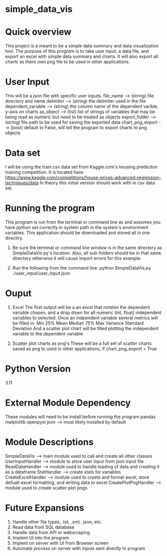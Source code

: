 # simple_data_vis

# Quick overview
This project is a meant to be a simple data summary and
data visualization tool. The purpose of this program is 
to take user input, a data file, and export an excel with
simple data summary and charts. It will also export all
charts as there own png file to be used in other
applications.

# User Input
This will be a json file with specific user inputs.
file_name --> (string) file directory and name
delimiter --> (string) the delimiter used in the file
dependent_variable --> (string) the column name of the dependent varible, y-axis on charts 
as_object --> (list) list of strings of variables that may be being read as numeric but need to be treated as objects
export_folder --> (string) file path to be used for saving the exported data
chart_png_export --> (bool) default to False, will tell the program to export charts to png objects

# Data set
I will be using the train.csv data set from Kaggle.com's housing prediciton training competition.
It is located here:
https://www.kaggle.com/competitions/house-prices-advanced-regression-techniques/data
In theory this initial version should work with in csv data set.

# Running the program
This program is run from the terminal or command line as and assumes you have python set correctly in system path
in the system's environment variables. This application should be downloaded and stored all in one directiry.
1. Be sure the terminal or command line window is in the same directory as SimpleDataVis.py's location. Also, all
sub-folders should be in that same directory otherwise it will cause import errors for this example.

2. Run the following from the command line: python SimpleDataVis.py ./user_input/user_input.json

# Ouput
1. Excel
The first output will be a an excel that notates the dependent variable chosen, and a drop down for
all numeric (int, float) independent variables to selected. Once an indpendent variable several
metrics will be filled in:
Min
25%
Mean
Median
75%
Max
Variance
Standard Deviation
And a scatter plot chart will be filled plotting the independent variable to the dependent variable

2. Scatter plot charts as png's
These will be a full set of scatter charts saved as png to used in other applications, if
chart_png_export = True

# Python Version
3.11

# External Module Dependency
These modules will need to be install before running the program
pandas
matplotlib
openpyxl
json --> most likely installed by default

# Module Descriptions
SimpleDataVis --> main module used to call and create all other classes
UserInputHandler --> module to store user input from json input file
ReadDataHandler --> module used to handle loading of data and creating it as a dataframe
StatHandler --> create stats for variables
CreateExcelHandler --> module used to create and format excel, store defualt excel formatting, and writing data to excel
CreatePlotPngHandler --> module used to create scatter plot pngs

# Future Expansions
1. Handle other file types, .txt, .xml, .json, etc.
2. Read data from SQL database
3. Handle data from API or webscraping
4. Implent UI into the program
5. Implent on server with UI from Browser screen
6. Automate process on server with inputs sent directly to program
